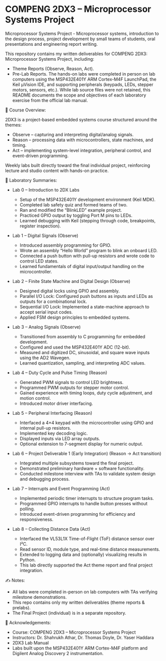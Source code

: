 # COMPENG 2DX3 – Microprocessor Systems Project
Microprocessor Systems Project - Microprocessor systems, introduction to the design process, project development by small teams of students, oral presentations and engineering report writing.

This repository contains my written deliverables for COMPENG 2DX3: Microprocessor Systems Project, including:
- Theme Reports (Observe, Reason, Act).
- Pre-Lab Reports.
The hands-on labs were completed in person on lab computers using the MSP432E401Y ARM Cortex-M4F LaunchPad, the Keil µVision IDE, and supporting peripherals (keypads, LEDs, stepper motors, sensors, etc.). While lab source files were not retained, this README documents the scope and objectives of each laboratory exercise from the official lab manual.

📘 Course Overview: 

2DX3 is a project-based embedded systems course structured around the themes:
- Observe – capturing and interpreting digital/analog signals.
- Reason – processing data with microcontrollers, state machines, and timing.
- Act – implementing system-level integration, peripheral control, and event-driven programming.

Weekly labs built directly toward the final individual project, reinforcing lecture and studio content with hands-on practice.

🔬 Laboratory Summaries:
- Lab 0 – Introduction to 2DX Labs
  - Setup of the MSP432E401Y development environment (Keil MDK).
  - Completed lab safety quiz and formed teams of two.
  - Ran and modified the “BlinkLED” example project.
  - Practiced GPIO output by toggling Port M pins to LEDs.
  - Learned debugging with Keil (stepping through code, breakpoints, register inspection).

- Lab 1 – Digital Signals (Observe)
  - Introduced assembly programming for GPIO.
  - Wrote an assembly “Hello World” program to blink an onboard LED.
  - Connected a push button with pull-up resistors and wrote code to control LED states.
  - Learned fundamentals of digital input/output handling on the microcontroller.

- Lab 2 – Finite State Machine and Digital Design (Observe)
  - Designed digital locks using GPIO and assembly.
  - Parallel I/O Lock: Configured push buttons as inputs and LEDs as outputs for a combinational lock.
  - Sequential I/O Lock: Implemented a state-machine approach to accept serial input codes.
  - Applied FSM design principles to embedded systems.

- Lab 3 – Analog Signals (Observe)
  - Transitioned from assembly to C programming for embedded development.
  - Configured and used the MSP432E401Y ADC (12-bit).
  - Measured and digitized DC, sinusoidal, and square wave inputs using the AD2 Wavegen.
  - Learned quantization, sampling, and interpreting ADC values.

- Lab 4 – Duty Cycle and Pulse Timing (Reason)
  - Generated PWM signals to control LED brightness.
  - Programmed PWM outputs for stepper motor control.
  - Gained experience with timing loops, duty cycle adjustment, and motion control.
  - Introduced motor driver interfacing.

- Lab 5 – Peripheral Interfacing (Reason)
  - Interfaced a 4×4 keypad with the microcontroller using GPIO and internal pull-up resistors.
  - Implemented key decoding logic.
  - Displayed inputs via LED array outputs.
  - Optional extension to 7-segment display for numeric output.

- Lab 6 – Project Deliverable 1 (Early Integration) (Reason → Act transition)
  - Integrated multiple subsystems toward the final project.
  - Demonstrated preliminary hardware + software functionality.
  - Conducted milestone interview with TAs to validate system design and debugging process.

- Lab 7 – Interrupts and Event Programming (Act)
  - Implemented periodic timer interrupts to structure program tasks.
  - Programmed GPIO interrupts to handle button presses without polling.
  - Introduced event-driven programming for efficiency and responsiveness.

- Lab 8 – Collecting Distance Data (Act)
  - Interfaced the VL53L1X Time-of-Flight (ToF) distance sensor over I²C.
  - Read sensor ID, module type, and real-time distance measurements.
  - Extended to logging data and (optionally) visualizing results in Python.
  - This lab directly supported the Act theme report and final project integration.

✍️ Notes:
- All labs were completed in-person on lab computers with TAs verifying milestone demonstrations.
- This repo contains only my written deliverables (theme reports & prelabs).
- The Final Project (individual) is in a separate repository.

📜 Acknowledgements:
- Course: COMPENG 2DX3 – Microprocessor Systems Project
- Instructors: Dr. Shahrukh Athar, Dr. Thomas Doyle, Dr. Yaser Haddara
- 2DX3 Lab Manual
- Labs built upon the MSP432E401Y ARM Cortex-M4F platform and Digilent Analog Discovery 2 instrumentation.

